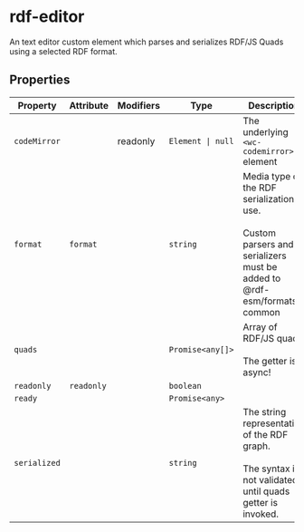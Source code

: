 # rdf-editor

An text editor custom element which parses and serializes RDF/JS Quads using a selected RDF format.

## Properties

| Property     | Attribute  | Modifiers | Type              | Description                                      |
|--------------|------------|-----------|-------------------|--------------------------------------------------|
| `codeMirror` |            | readonly  | `Element \| null` | The underlying `<wc-codemirror>` element         |
| `format`     | `format`   |           | `string`          | Media type of the RDF serialization to use.<br /><br />Custom parsers and serializers must be added to @rdf-esm/formats-common |
| `quads`      |            |           | `Promise<any[]>`  | Array of RDF/JS quads<br /><br />The getter is async! |
| `readonly`   | `readonly` |           | `boolean`         |                                                  |
| `ready`      |            |           | `Promise<any>`    |                                                  |
| `serialized` |            |           | `string`          | The string representation of the RDF graph.<br /><br />The syntax is not validated until quads getter is invoked. |
